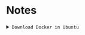 # Notes

<details>
<summary><code>Download Docker in Ubuntu</code></summary>

---

### 1. Update list package
```sh
sudo apt update
```
---

### 2. Download required packages dependencies
```sh
sudo apt install apt-transport-https ca-certificates curl software-properties-common gnupg lsb-release -y
```
---

### 3. Add Docker's official GPG key
```sh
curl -fsSL https://download.docker.com/linux/ubuntu/gpg | sudo gpg --dearmor -o /usr/share/keyrings/docker-archive-keyring.gpg
```
---

### 4. Add Docker repository into the system
```sh
echo "deb [arch=$(dpkg --print-architecture) signed-by=/usr/share/keyrings/docker-archive-keyring.gpg] https://download.docker.com/linux/ubuntu $(lsb_release -cs) stable" | sudo tee /etc/apt/sources.list.d/docker.list > /dev/null
```
---

### 5. Update list package
```sh
sudo apt update
```
---

### 6. Install Docker Engine
```sh
sudo apt install docker-ce docker-ce-cli containerd.io -y
```
---

### 7. Check Docker status
```sh
sudo systemctl status docker
```
---

### 8. Test Docker with "hello-world" container
```sh
sudo docker run hello-world
```
---

### 9. (Optional) Add your user to the docker group
```sh
sudo usermod -aG docker ${USER}
```
---
</details>